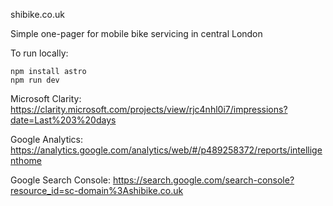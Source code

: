 shibike.co.uk

Simple one-pager for mobile bike servicing in central London

To run locally:
```
npm install astro
npm run dev
```
Microsoft Clarity: https://clarity.microsoft.com/projects/view/rjc4nhl0i7/impressions?date=Last%203%20days

Google Analytics: https://analytics.google.com/analytics/web/#/p489258372/reports/intelligenthome

Google Search Console: https://search.google.com/search-console?resource_id=sc-domain%3Ashibike.co.uk
